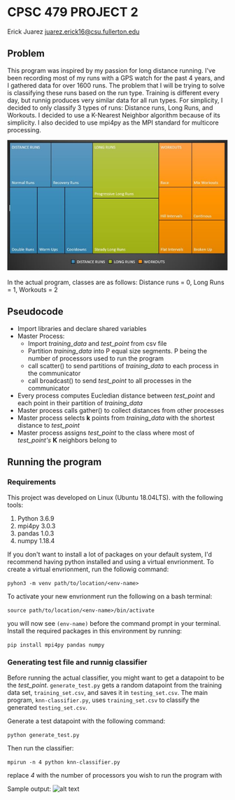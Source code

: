 # CPSC 479 PROJECT 2 
Erick Juarez juarez.erick16@csu.fullerton.edu
## Problem 
This program was inspired by my passion for long distance running. I've been recording most of my runs with a GPS watch for the past 4 years, and I gathered data for over 1600 runs. The problem that I will be trying to solve is classifying these runs based on the run type. Training is different every day, but runnig produces very similar data for all run types. For simplicity, I decided to only classify 3 types of runs: Distance runs, Long Runs, and Workouts. I decided to use a K-Nearest Neighbor algorithm because of its simplicity. I also decided to use mpi4py as the MPI standard for multicore processing. 

![alt text](https://github.com/EvilErick16/knn-running/blob/master/classes.JPG)

In the actual program, classes are as follows: Distance runs = 0, Long Runs = 1, Workouts = 2
## Pseudocode 
- Import libraries and declare shared variables
- Master Process: 
  - Import *training_data* and *test_point* from csv file
  - Partition *training_data* into P equal size segments. P being the number of processors used to run the program
  - call scatter() to send partitions of *training_data* to each process in the communicator 
  - call broadcast() to send *test_point* to all processes in the communicator 
 - Every process computes Eucledian distance between *test_point* and each point in their partition of *training_data*
 - Master process calls gather() to collect distances from other processes 
 - Master process selects **k** points from *training_data* with the shortest distance to *test_point*
 - Master process assigns *test_point* to the class where most of *test_point's* **K** neighbors belong to 

## Running the program 
### Requirements
This project was developed on Linux (Ubuntu 18.04LTS). with the following tools: 
1. Python 3.6.9
2. mpi4py 3.0.3 
3. pandas 1.0.3
4. numpy 1.18.4

If you don't want to install a lot of packages on your default system, I'd recommend having python installed and using a virtual envrionment. To create a virtual envrionment, run the followig command:

```pyhon3 -m venv path/to/location/<env-name>```

To activate your new envrionment run the following on a bash terminal: 

```source path/to/location/<env-name>/bin/activate```

you will now see `(env-name)` before the command prompt in your terminal. Install the required packages in this environment by running: 

```pip install mpi4py pandas numpy```

### Generating test file and runnig classifier  
Before running the actual classifier, you might want to get a datapoint to be the *test_point*. `generate_test.py` gets a random datapoint from the training data set, `training_set.csv`, and saves it in `testing_set.csv`. The main program, `knn-classifier.py`, uses `training_set.csv` to classify the generated `testing_set.csv`. 

Generate a test datapoint with the following command:

```python generate_test.py```

Then run the classifier: 

```mpirun -n 4 python knn-classifier.py```

replace *4* with the number of processors you wish to run the program with 

Sample output: 
![alt text](https://github.com/EvilErick16/knn-running/blob/master/project_output.png)
